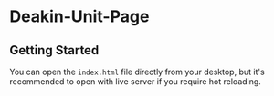 # Deakin-Unit-Page

## Getting Started

You can open the `index.html` file directly from your desktop, but it's recommended to open with live server if you require hot reloading.